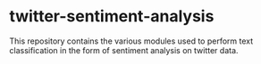 # twitter-sentiment-analysis
This repository contains the various modules used to perform text classification in the form of sentiment analysis on twitter data.
